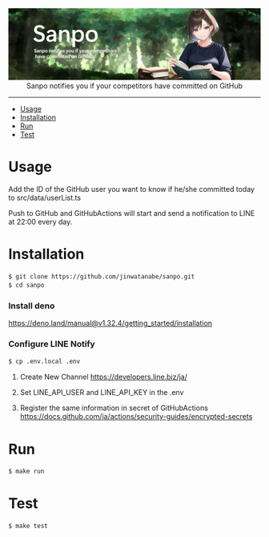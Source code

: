 <div><img src="./docs/images/main.jpg" /></div>

<div align="center">Sanpo notifies you if your competitors have committed on GitHub</div>

---

- [Usage](#usage)
- [Installation](#installation)
- [Run](#run)
- [Test](#test)

# Usage

Add the ID of the GitHub user you want to know if he/she committed today to src/data/userList.ts

Push to GitHub and GitHubActions will start and send a notification to LINE at 22:00 every day.

# Installation

```bash
$ git clone https://github.com/jinwatanabe/sanpo.git
$ cd sanpo
```

### Install deno

https://deno.land/manual@v1.32.4/getting_started/installation

### Configure LINE Notify

```bash
$ cp .env.local .env
```

1. Create New Channel
   https://developers.line.biz/ja/

2. Set LINE_API_USER and LINE_API_KEY in the .env

3. Register the same information in secret of GitHubActions
   https://docs.github.com/ja/actions/security-guides/encrypted-secrets

# Run

```bash
$ make run
```

# Test

```bash
$ make test
```
